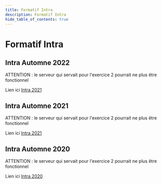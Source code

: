 ```yaml
---
title: Formatif Intra
description: Formatif Intra
hide_table_of_contents: true
---
```


# Formatif Intra

## Intra Automne 2022

ATTENTION : le serveur qui servait pour l'exercice 2 pourrait ne plus être fonctionnel

Lien ici [Intra 2021](pathname:///file/intra2022)

## Intra Automne 2021

ATTENTION : le serveur qui servait pour l'exercice 2 pourrait ne plus être fonctionnel

Lien ici [Intra 2021](pathname:///file/intra2021)

## Intra Automne 2020

ATTENTION : le serveur qui servait pour l'exercice 2 pourrait ne plus être fonctionnel

Lien ici [Intra 2020](pathname:///file/intra2020)
